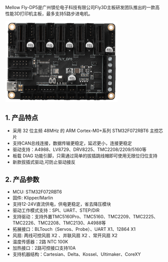 Mellow Fly-DP5是广州镁伦电子科技有限公司Fly3D主板研发团队推出的一款高性能3D打印机主板，最多支持5路步进电机。



<img src="../../images/boards/fly_dP5/dp5.png" alt="D5" style="zoom: 35%;" />

## **1. 产品特点**

* 采用 32 位主频 48MHz 的 ARM Cortex-M0+系列 STM32F072RBT6 主控芯片
* 支持CAN总线连接，数据传输更稳定，延迟更小，连接更稳定
* 驱动支持：A4988、LV8729、DRV8225、TMC2208/2209/5160等
* 板载 DIAG 功能引脚，只需通过简单的拔插跳线帽即可使用无限位归位支持
* 新款拔插式驱动,可防止驱动接反



## 2. 产品参数

* MCU: STM32F072RBT6
* 固件:  Klipper/Marlin
* 支持12-24V直流供电，供电更稳定，省去降压模块
* 驱动工作模式支持：SPI、UART、STEP/DIR
* 支持驱动：支持外置TMC5160Pro、TMC5160、TMC2209、TMC2225、TMC2226、TMC2208、TMC2130、A4988等
* 拓展接口：BLTouch（Servos、Probe）、UART X1、12864 X1
* 风扇: 两线可控风扇 X2 、并联风扇 X2 、常开风扇 X2
* 温度传感器：2路 NTC 100K
* 加热接口：2路可控接口支持10A
* 支持机器结构：Cartesian、Delta、Kossel、Ultimaker、CoreXY
